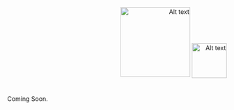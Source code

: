 <div style="text-align: right;">
<img src="https://github.com/MbodiAI/.github/assets/22511797/05e2f8cb-22f2-453c-bde3-3e05faa8532b" alt="Alt text" style="width: 160px;">   
  <img src="https://github.com/MbodiAI/.github/assets/22511797/a4887659-2e63-48cd-86c2-bdece1432f5c" alt="Alt text" style="width: 80px; vertical-align: bottom;">
</div>

#
  Coming Soon.
